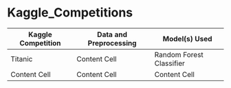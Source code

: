 # Kaggle_Competitions

Kaggle Competition  | Data and Preprocessing | Model(s) Used
------------- | ------------- | -------------
Titanic  | Content Cell  | Random Forest Classifier
Content Cell  | Content Cell  | Content Cell
